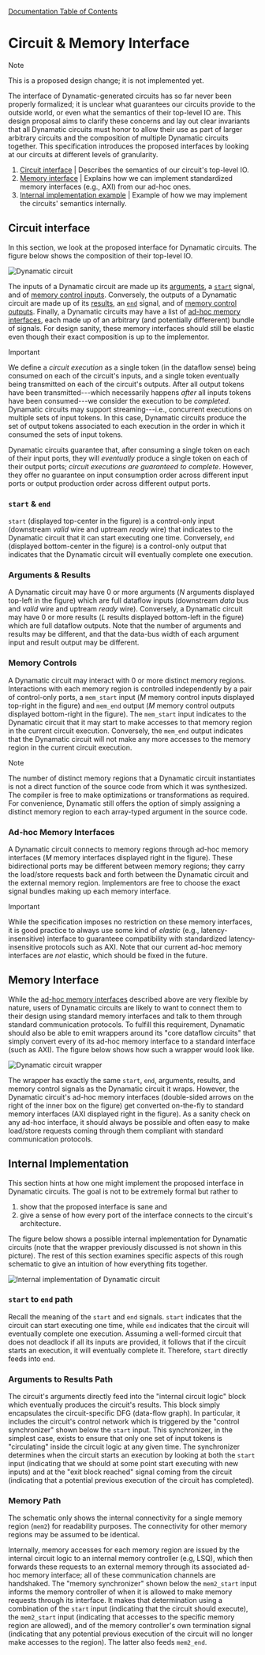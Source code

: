 [Documentation Table of Contents](../../README.md)
# Circuit & Memory Interface

> [!NOTE]
> This is a proposed design change; it is not implemented yet.

The interface of Dynamatic-generated circuits has so far never been properly formalized; it is unclear what guarantees our circuits provide to the outside world, or even what the semantics of their top-level IO are. This design proposal aims to clarify these concerns and lay out clear invariants that all Dynamatic circuits must honor to allow their use as part of larger arbitrary circuits and the composition of multiple Dynamatic circuits together. This specification introduces the proposed interfaces by looking at our circuits at different levels of granularity.

1. [Circuit interface](#circuit-interface) | Describes the semantics of our circuit's top-level IO.
2. [Memory interface](#memory-interface) | Explains how we can implement standardized memory interfaces (e.g., AXI) from our ad-hoc ones.
3. [Internal implementation example](#internal-implementation) | Example of how we may implement the circuits' semantics internally.

## Circuit interface

In this section, we look at the proposed interface for Dynamatic circuits. The figure below shows the composition of their top-level IO.

![Dynamatic circuit](figs/circuit_opaque.svg)

The inputs of a Dynamatic circuit are made up its [arguments](#arguments--results), a [`start`](#start--end) signal, and of [memory control inputs](#memory-controls). Conversely, the outputs of a Dynamatic circuit are made up of its [results](#arguments--results), an [`end`](#start--end) signal, and of [memory control outputs](#memory-controls). Finally, a Dynamatic circuits may have a list of [ad-hoc memory interfaces](#ad-hoc-memory-interfaces), each made up of an arbitrary (and potentially differerent) bundle of signals. For design sanity, these memory interfaces should still be elastic even though their exact composition is up to the implementor.

> [!IMPORTANT]
> We define a *circuit execution* as a single token (in the dataflow sense) being consumed on each of the circuit's inputs, and a single token eventually being transmitted on each of the circuit's outputs. After all output tokens have been transmitted---which necessarily happens *after* all inputs tokens have been consumed---we consider the execution to be *completed*. Dynamatic circuits may support streaming---i.e., concurrent executions on multiple sets of input tokens. In this case, Dynamatic circuits produce the set of output tokens associated to each execution in the order in which it consumed the sets of input tokens.
>
> Dynamatic circuits guarantee that, after consuming a single token on each of their input ports, they will *eventually* produce a single token on each of their output ports; *circuit executions are guaranteed to complete*. However, they offer no guarantee on input consumption order across different input ports or output production order across different output ports.

### `start` & `end`

`start` (displayed top-center in the figure) is a control-only input (downstream *valid* wire and uptream *ready* wire) that indicates to the Dynamatic circuit that it can start executing one time. Conversely, `end` (displayed bottom-center in the figure) is a control-only output that indicates that the Dynamatic circuit will eventually complete one execution.

### Arguments & Results

A Dynamatic circuit may have 0 or more arguments ($N$ arguments displayed top-left in the figure) which are full dataflow inputs (downstream *data* bus and *valid* wire and uptream *ready* wire). Conversely, a Dynamatic circuit may have 0 or more results ($L$ results displayed bottom-left in the figure) which are full dataflow outputs. Note that the number of arguments and results may be different, and that the data-bus width of each argument input and result output may be different.

### Memory Controls

A Dynamatic circuit may interact with 0 or more distinct memory regions. Interactions with each memory region is controlled independently by a pair of control-only ports, a `mem_start` input ($M$ memory control inputs displayed top-right in the figure) and `mem_end` output ($M$ memory control outputs displayed bottom-right in the figure). The `mem_start` input indicates to the Dynamatic circuit that it may start to make accesses to that memory region in the current circuit execution. Conversely, the `mem_end` output indicates that the Dynamatic circuit will not make any more accesses to the memory region in the current circuit execution.

> [!NOTE]
> The number of distinct memory regions that a Dynamatic circuit instantiates is not a direct function of the source code from which it was synthesized. The compiler is free to make optimizations or transformations as required. For convenience, Dynamatic still offers the option of simply assigning a distinct memory region to each array-typed argument in the source code.

### Ad-hoc Memory Interfaces

A Dynamatic circuit connects to memory regions through ad-hoc memory interfaces ($M$ memory interfaces displayed right in the figure). These bidirectional ports may be different between memory regions; they carry the load/store requests back and forth between the Dynamatic circuit and the external memory region. Implementors are free to choose the exact signal bundles making up each memory interface.

> [!IMPORTANT]
> While the specification imposes no restriction on these memory interfaces, it is good practice to always use some kind of *elastic* (e.g., latency-insensitive) interface to guaranteee compatibility with standardized latency-insensitive protocols such as AXI. Note that our current ad-hoc memory interfaces are *not* elastic, which should be fixed in the future.

## Memory Interface

While the [ad-hoc memory interfaces](#ad-hoc-memory-interfaces) described above are very flexible by nature, users of Dynamatic circuits are likely to want to connect them to their design using standard memory interfaces and talk to them through standard communication protocols. To fulfill this requirement, Dynamatic should also be able to emit wrappers around its "core dataflow circuits" that simply convert every of its ad-hoc memory interface to a standard interface (such as AXI). The figure below shows how such a wrapper would look like.

![Dynamatic circuit wrapper](figs/circuit_wrapper.svg)

The wrapper has exactly the same `start`, `end`, arguments, results, and memory control signals as the Dynamatic circuit it wraps. However, the Dynamatic circuit's ad-hoc memory interfaces (double-sided arrows on the right of the inner box on the figure) get converted on-the-fly to standard memory interfaces (AXI displayed right in the figure). As a sanity check on any ad-hoc interface, it should always be possible and often easy to make load/store requests coming through them compliant with standard communication protocols.

## Internal Implementation

This section hints at how one might implement the proposed interface in Dynamatic circuits. The goal is not to be extremely formal but rather to

1. show that the proposed interface is sane and
2. give a sense of how every port of the interface connects to the circuit's architecture.

The figure below shows a possible internal implementation for Dynamatic circuits (note that the wrapper previously discussed is not shown in this picture). The rest of this section examines specific aspects of this rough schematic to give an intuition of how everything fits together.

![Internal implementation of Dynamatic circuit](figs/circuit_transparent.svg)

### `start` to `end` path

Recall the meaning of the `start` and `end` signals. `start` indicates that the circuit can start executing one time, while `end` indicates that the circuit will eventually complete one execution. Assuming a well-formed circuit that does not deadlock if all its inputs are provided, it follows that if the circuit starts an execution, it will eventually complete it. Therefore, `start` directly feeds into `end`.

### Arguments to Results Path

The circuit's arguments directly feed into the "internal circuit logic" block which eventually produces the circuit's results. This block simply encapsulates the circuit-specific DFG (data-flow graph). In particular, it includes the circuit's control network which is triggered by the "control synchronizer" shown below the `start` input. This synchronizer, in the simplest case, exists to ensure that only one set of input tokens is "circulating" inside the circuit logic at any given time. The synchronizer determines when the circuit starts an execution by looking at both the `start` input (indicating that we should at some point start executing with new inputs) and at the "exit block reached" signal coming from the circuit (indicating that a potential previous execution of the circuit has completed).

### Memory Path

The schematic only shows the internal connectivity for a single memory region (`mem2`) for readability purposes. The connectivity for other memory regions may be assumed to be identical.

Internally, memory accesses for each memory region are issued by the internal circuit logic to an internal memory controller (e.g, LSQ), which then forwards these requests to an external memory through its associated ad-hoc memory interface; all of these communication channels are handshaked. The "memory synchronizer" shown below the `mem2_start` input informs the memory controller of when it is allowed to make memory requests through its interface. It makes that determination using a combination of the `start` input (indicating that the circuit should execute), the `mem2_start` input (indicating that accesses to the specific memory region are allowed), and of the memory controller's own termination signal (indicating that any potential previous execution of the circuit will no longer make accesses to the region). The latter also feeds `mem2_end`.
